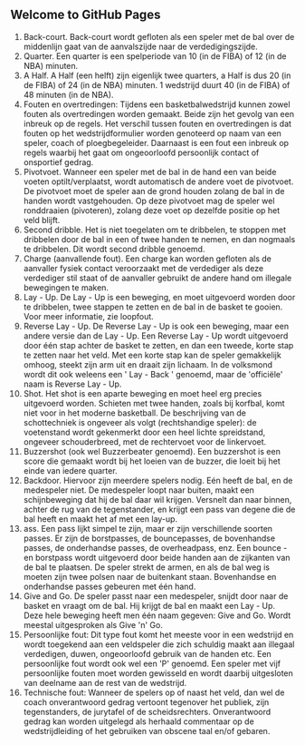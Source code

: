 ## Welcome to GitHub Pages

1. Back-court. Back-court wordt gefloten als een speler met de bal over de middenlijn gaat van de aanvalszijde naar de verdedigingszijde.
2. Quarter. Een quarter is een spelperiode van 10 (in de FIBA) of 12 (in de NBA) minuten.
3. A Half. A Half (een helft) zijn eigenlijk twee quarters, a Half is dus 20 (in de FIBA) of 24 (in de NBA) minuten. 1 wedstrijd duurt 40 (in de FIBA) of 48 minuten (in de NBA).
4. Fouten en overtredingen: Tijdens een basketbalwedstrijd kunnen zowel fouten als overtredingen worden gemaakt. Beide zijn het gevolg van een inbreuk op de regels. Het verschil tussen fouten en overtredingen is dat fouten op het wedstrijdformulier worden genoteerd op naam van een speler, coach of ploegbegeleider. Daarnaast is een fout een inbreuk op regels waarbij het gaat om ongeoorloofd persoonlijk contact of onsportief gedrag.
5. Pivotvoet. Wanneer een speler met de bal in de hand een van beide voeten optilt/verplaatst, wordt automatisch de andere voet de pivotvoet. De pivotvoet moet de speler aan de grond houden zolang de bal in de handen wordt vastgehouden. Op deze pivotvoet mag de speler wel ronddraaien (pivoteren), zolang deze voet op dezelfde positie op het veld blijft.
6. Second dribble. Het is niet toegelaten om te dribbelen, te stoppen met dribbelen door de bal in een of twee handen te nemen, en dan nogmaals te dribbelen. Dit wordt second dribble genoemd.
7. Charge (aanvallende fout). Een charge kan worden gefloten als de aanvaller fysiek contact veroorzaakt met de verdediger als deze verdediger stil staat of de aanvaller gebruikt de andere hand om illegale bewegingen te maken.
8. Lay - Up. De Lay - Up is een beweging, en moet uitgevoerd worden door te dribbelen, twee stappen te zetten en de bal in de basket te gooien. Voor meer informatie, zie loopfout.
9. Reverse Lay - Up. De Reverse Lay - Up is ook een beweging, maar een andere versie dan de Lay - Up. Een Reverse Lay - Up wordt uitgevoerd door één stap achter de basket te zetten, en dan een tweede, korte stap te zetten naar het veld. Met een korte stap kan de speler gemakkelijk omhoog, steekt zijn arm uit en draait zijn lichaam. In de volksmond wordt dit ook weleens een ' Lay - Back ' genoemd, maar de 'officiële' naam is Reverse Lay - Up.
10. Shot. Het shot is een aparte beweging en moet heel erg precies uitgevoerd worden. Schieten met twee handen, zoals bij korfbal, komt niet voor in het moderne basketball. De beschrijving van de schottechniek is ongeveer als volgt (rechtshandige speler): de voetenstand wordt gekenmerkt door een heel lichte spreidstand, ongeveer schouderbreed, met de rechtervoet voor de linkervoet.
11. Buzzershot (ook wel Buzzerbeater genoemd). Een buzzershot is een score die gemaakt wordt bij het loeien van de buzzer, die loeit bij het einde van iedere quarter.
12. Backdoor. Hiervoor zijn meerdere spelers nodig. Eén heeft de bal, en de medespeler niet. De medespeler loopt naar buiten, maakt een schijnbeweging dat hij de bal daar wil krijgen. Versnelt dan naar binnen, achter de rug van de tegenstander, en krijgt een pass van degene die de bal heeft en maakt het af met een lay-up.
13. ass. Een pass lijkt simpel te zijn, maar er zijn verschillende soorten passes. Er zijn de borstpasses, de bouncepasses, de bovenhandse passes, de onderhandse passes, de overheadpass, enz. Een bounce - en borstpass wordt uitgevoerd door beide handen aan de zijkanten van de bal te plaatsen. De speler strekt de armen, en als de bal weg is moeten zijn twee polsen naar de buitenkant staan. Bovenhandse en onderhandse passes gebeuren met één hand. 
14. Give and Go. De speler passt naar een medespeler, snijdt door naar de basket en vraagt om de bal. Hij krijgt de bal en maakt een Lay - Up. Deze hele beweging heeft men één naam gegeven: Give and Go. Wordt meestal uitgesproken als Give 'n' Go.
15. Persoonlijke fout: Dit type fout komt het meeste voor in een wedstrijd en wordt toegekend aan een veldspeler die zich schuldig maakt aan illegaal verdedigen, duwen, ongeoorloofd gebruik van de handen etc. Een persoonlijke fout wordt ook wel een 'P' genoemd. Een speler met vijf persoonlijke fouten moet worden gewisseld en wordt daarbij uitgesloten van deelname aan de rest van de wedstrijd.
16. Technische fout: Wanneer de spelers op of naast het veld, dan wel de coach onverantwoord gedrag vertoont tegenover het publiek, zijn tegenstanders, de jurytafel of de scheidsrechters. Onverantwoord gedrag kan worden uitgelegd als herhaald commentaar op de wedstrijdleiding of het gebruiken van obscene taal en/of gebaren.

